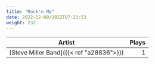 ```yaml
---
title: "Rock'n Me"
date: 2022-12-08/2022T07:23:53
weight: 232
---
```




 Artist | Plays 
----- | -----:
[Steve Miller Band]({{< ref "a28836">}}) | 1
